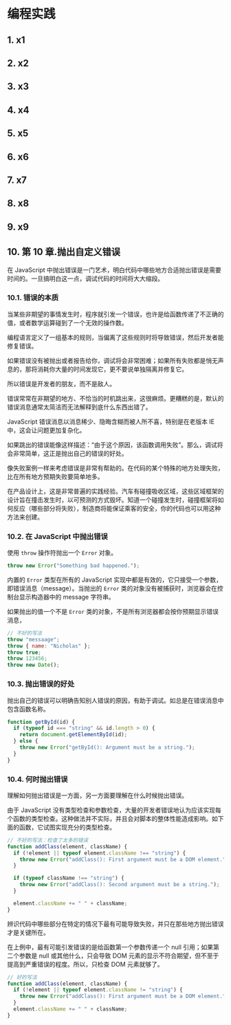 # 编程实践

## 1. x1

## 2. x2

## 3. x3

## 4. x4

## 5. x5

## 6. x6

## 7. x7

## 8. x8

## 9. x9

## 10. 第 10 章.抛出自定义错误

在 JavaScript 中抛出错误是一门艺术，明白代码中哪些地方合适抛出错误是需要时间的。一旦搞明白这一点，调试代码的时间将大大缩段。

### 10.1. 错误的本质

当某些非期望的事情发生时，程序就引发一个错误，也许是给函数传递了不正确的值，或者数学运算碰到了一个无效的操作数。

编程语言定义了一组基本的规则，当偏离了这些规则时将导致错误，然后开发者能修复错误。

如果错误没有被抛出或者报告给你，调试将会非常困难；如果所有失败都是悄无声息的，那将消耗你大量的时间发现它，更不要说单独隔离并修复它。

所以错误是开发者的朋友，而不是敌人。

错误常常在非期望的地方、不恰当的时机跳出来，这很麻烦。更糟糕的是，默认的错误消息通常太简洁而无法解释到底什么东西出错了。

JavaScript 错误消息以消息稀少、隐晦含糊而被人所不喜，特别是在老版本 IE 中，这会让问题更加复杂化。

如果跳出的错误能像这样描述：“由于这个原因，该函数调用失败”。那么，调试将会非常简单，这正是抛出自己的错误的好处。

像失败案例一样来考虑错误是非常有帮助的。在代码的某个特殊的地方处理失败，比在所有地方预期失败要简单地多。

在产品设计上，这是非常普遍的实践经验。汽车有碰撞吸收区域，这些区域框架的设计旨在撞击发生时，以可预测的方式毁坏。知道一个碰撞发生时，碰撞框架将如何反应（哪些部分将失败），制造商将能保证乘客的安全，你的代码也可以用这种方法来创建。

### 10.2. 在 JavaScript 中抛出错误

使用 `throw` 操作符抛出一个 `Error` 对象。

```javascript
throw new Error("Something bad happened.");
```

内置的 `Error` 类型在所有的 JavaScript 实现中都是有效的，它只接受一个参数，即错误消息（message）。当抛出的 `Error` 类的对象没有被捕获时，浏览器会在控制台显示构造器中的 message 字符串。

如果抛出的值一个不是 `Error` 类的对象，不是所有浏览器都会按你预期显示错误消息，

```javascript
// 不好的写法
throw "messaage";
throw { name: "Nicholas" };
throw true;
throw 123456;
throw new Date();
```

### 10.3. 抛出错误的好处

抛出自己的错误可以明确告知别人错误的原因，有助于调试。如总是在错误消息中包含函数名称。

```javascript
function getById(id) {
  if (typeof id === "string" && id.length > 0) {
    return document.getElementById(id);
  } else {
    throw new Error("getById(): Argument must be a string.");
  }
}
```

### 10.4. 何时抛出错误

理解如何抛出错误是一方面，另一方面要理解在什么时候抛出错误。

由于 JavaScript 没有类型检查和参数检查，大量的开发者错误地认为应该实现每个函数的类型检查。这种做法并不实际，并且会对脚本的整体性能造成影响。如下面的函数，它试图实现充分的类型检查。

```javascript
// 不好的写法：检查了太多的错误
function addClass(element, className) {
  if (!element || typeof element.className !== "string") {
    throw new Error("addClass(): First argument must be a DOM element.");
  }

  if (typeof className !== "string") {
    throw new Error("addClass(): Second argument must be a string.");
  }

  element.className += " " + className;
}
```

辨识代码中哪些部分在特定的情况下最有可能导致失败，并只在那些地方抛出错误才是关键所在。

在上例中，最有可能引发错误的是给函数第一个参数传递一个 null 引用；如果第二个参数是 null 或其他什么，只会导致 DOM 元素的显示不符合期望，但不至于提高到严重错误的程度。所以，只检查 DOM 元素就够了。

```javascript
// 好的写法
function addClass(element, className) {
  if (!element || typeof element.className != "string") {
    throw new Error("addClass(): First argument must be a DOM element.");
  }
  element.className += " " + className;
}
```